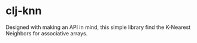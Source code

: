 # clj-knn

Designed with making an API in mind, this simple library find the K-Nearest Neighbors for associative arrays.
 